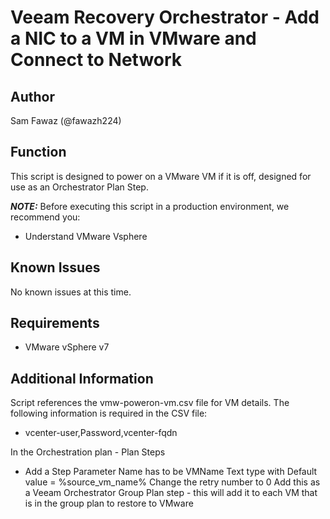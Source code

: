 # Veeam Recovery Orchestrator - Add a NIC to a VM in VMware and Connect to Network

## Author

Sam Fawaz (@fawazh224)

## Function

This script is designed to power on a VMware VM if it is off, designed for use as an Orchestrator Plan Step.


***NOTE:*** Before executing this script in a production environment, we recommend you:

* Understand VMware Vsphere

## Known Issues

No known issues at this time.

## Requirements

* VMware vSphere v7
    
## Additional Information

Script references the vmw-poweron-vm.csv file for VM details. The following information is required in the CSV file:

* vcenter-user,Password,vcenter-fqdn

In the Orchestration plan - Plan Steps
* Add a Step Parameter
    Name has to be VMName
    Text type with Default value = %source_vm_name%
    Change the retry number to 0
    Add this as a Veeam Orchestrator Group Plan step - this will add it to each VM that is in the group plan to restore to VMware